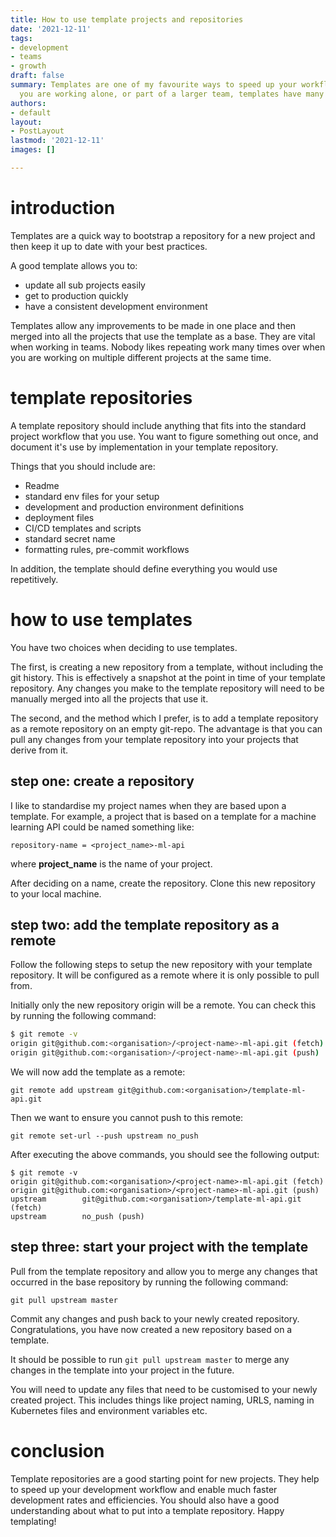 ```yaml
---
title: How to use template projects and repositories
date: '2021-12-11'
tags:
- development
- teams
- growth
draft: false
summary: Templates are one of my favourite ways to speed up your workflow. Whether
  you are working alone, or part of a larger team, templates have many advantages.
authors:
- default
layout:
- PostLayout
lastmod: '2021-12-11'
images: []

---
```

# introduction

Templates are a quick way to bootstrap a repository for a new project and then keep it up to date with your best practices.

A good template allows you to:

* update all sub projects easily
* get to production quickly
* have a consistent development environment

Templates allow any improvements to be made in one place and then merged into all the projects that use the template as a base. They are vital when working in teams. Nobody likes repeating work many times over when you are working on multiple different projects at the same time.

# template repositories

A template repository should include anything that fits into the standard project workflow that you use. You want to figure something out once, and document it's use by implementation in your template repository.

Things that you should include are:

* Readme
* standard env files for your setup
* development and production environment definitions
* deployment files
* CI/CD templates and scripts
* standard secret name
* formatting rules, pre-commit workflows

In addition, the template should define everything you would use repetitively.

# how to use templates

You have two choices when deciding to use templates.

The first, is creating a new repository from a template, without including the git history. This is effectively a snapshot at the point in time of your template repository. Any changes you make to the template repository will need to be manually merged into all the projects that use it.

The second, and the method which I prefer, is to add a template repository as a remote repository on an empty git-repo. The advantage is that you can pull any changes from your template repository into your projects that derive from it.

## step one: create a repository

I like to standardise my project names when they are based upon a template.
For example, a project that is based on a template for a machine learning API could be named something like:

`repository-name = <project_name>-ml-api`

where **project_name** is the name of your project.

After deciding on a name, create the repository.
Clone this new repository to your local machine.

## step two: add the template repository as a remote

Follow the following steps to setup the new repository with your template repository. It will be configured as a remote where it is only possible to pull from.

Initially only the new repository origin will be a remote.
You can check this by running the following command:

```bash
$ git remote -v
origin git@github.com:<organisation>/<project-name>-ml-api.git (fetch)
origin git@github.com:<organisation>/<project-name>-ml-api.git (push)
```

We will now add the template as a remote:

`git remote add upstream git@github.com:<organisation>/template-ml-api.git`

Then we want to ensure you cannot push to this remote:

`git remote set-url --push upstream no_push`

After executing the above commands, you should see the following output:

    $ git remote -v
    origin git@github.com:<organisation>/<project-name>-ml-api.git (fetch)
    origin git@github.com:<organisation>/<project-name>-ml-api.git (push)
    upstream        git@github.com:<organisation>/template-ml-api.git (fetch)
    upstream        no_push (push)

## step three: start your project with the template

Pull from the template repository and allow you to merge any changes that occurred in the base repository by running the following command:

`git pull upstream master`

Commit any changes and push back to your newly created repository.
Congratulations, you have now created a new repository based on a template.

It should be possible to run `git pull upstream master` to merge any changes in the template into your project in the future.

You will need to update any files that need to be customised to your newly created project. This includes things like project naming, URLS, naming in Kubernetes files and environment variables etc.

# conclusion

Template repositories are a good starting point for new projects. They help to speed up your development workflow and enable much faster development rates and efficiencies.  You should also have a good understanding about what to put into a template repository. Happy templating!